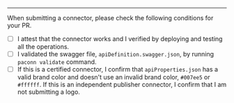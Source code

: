 
---
When submitting a connector, please check the following conditions for your PR.

- [ ] I attest that the connector works and I verified by deploying and testing all the operations.
- [ ] I validated the swagger file, `apiDefinition.swagger.json`, by running `paconn validate` command.
- [ ] If this is a certified connector, I confirm that `apiProperties.json` has a valid brand color and doesn't use an invalid brand color, `#007ee5` or `#ffffff`. If this is an independent publisher connector, I confirm that I am not submitting a logo.
